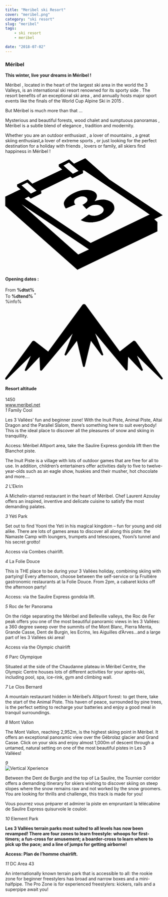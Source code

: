 ```yaml
---
title: "Meribel ski Resort"
cover: "meribel.png"
category: "ski resort"
slug: "meribel"
tags:
    - ski resort
    - meribel

date: "2018-07-02"
---
```


<div class="edito-wrapper station"><div class="banner-station">
<div class="banner-station-logo">
   <imgtest data="meribel.png" directory="post" alt="Méribel"></imgtest>
</div>
</div>
<h3 class="main-title-1 h-margin-bottom-0">Méribel</h1>
<div class="rich-text">
   <p><strong>This winter, live your dreams in Méribel !</strong></p>
<p>Méribel , located in the heart of the largest ski area in the world the 3 Valleys, is an international ski resort renowned for its sporty side . The resort benefits of an exceptional ski area , and annually hosts major sport events like the finals of the World Cup Alpine Ski in 2015 .</p>
<p>But Méribel is much more than that ...</p>
<p>Mysterious and beautiful forests, wood chalet and sumptuous panoramas , Méribel is a subtle blend of elegance , tradition and modernity.</p>
<p>Whether you are an outdoor enthusiast , a lover of mountains , a great skiing enthusiast,a lover of extreme sports , or just looking for the perfect destination for a holiday with friends , lovers or family, all skiers find happiness in Méribel !</p>
</div>
<div class="grid center">
   <div class="col-6">
   <i class="icon icon-date icon-55">
  <svg xmlns="http://www.w3.org/2000/svg" viewBox="0 0 55.9 39.6"><path d="M37.6 15.5c-.7-.5-1.6-.8-2.6-.9-1.1 0-2.2.2-3.3.6 1.1-1.4 1.1-2.4.1-3.2-.7-.5-1.7-.8-3.1-.8-1.6 0-3.3.5-4.9 1.4-.9.5-1.7 1.1-2.2 1.7-.5.6-.8 1.2-.8 1.7s.2 1.1.7 1.8l3.4-1.4c-.4-.4-.5-.8-.4-1.3.1-.4.5-.8 1.1-1.1.6-.3 1.1-.5 1.7-.5.6 0 1 .1 1.4.4.4.3.6.7.4 1.2-.2.5-.8.9-1.7 1.4l1.4 1.5c.5-.4.9-.7 1.4-1 .6-.4 1.3-.5 2.1-.5s1.4.2 1.9.6c.6.4.8.9.7 1.4-.1.5-.5 1-1.2 1.3-.6.4-1.3.5-2 .6-.7 0-1.4-.1-2-.5l-2.9 2c1.1.6 2.5.9 4.1.8 1.6-.1 3.2-.6 4.7-1.5 1.6-.9 2.7-1.9 3.1-3.1.1-.9-.1-1.9-1.1-2.6z"></path><path d="M52.9 21.6l3-1.4-19-12.7L28.4 0l-4 1.9L22.7.4 19 2.2v.7L20.2 4 9.6 9 8 7.5 4.2 9.3v.7l1.2 1L0 13.6v3.3l25.6 22.6L54 25.9v-3.3l-1.1-1zM22.6 1.5l.9.8L26 4.5l-2 1-2.4-2.1-.9-.8 1.9-1.1zM7.8 8.6l.9.8 2.4 2.1-2 1-2.4-2.1-.9-.8 2-1zm18.1 25.5L5.8 16.3l23.9 16-3.8 1.8zM51.1 20L30.3 30 6.9 14.3l1.4-.7.7.7 3.8-1.8v-.7l-.2-.2 10.5-5.1.7.6 3.8-1.8v-.7l-.2-.2.6-.1 21.6 14.5 1.7 1.2h-.2z"></path></svg>   </i>
   <h4 class="main-title-3 h-uppercase center h-fz-16">Opening dates :</h4>
   <div class="opening-dates">
                     From <strong>%dtst%</strong> <br/>
                     To <strong>%dtend%</strong> <sup className="blue">*</sup>
     </div>
     %info%
   </div>
   <div class="col-6">
   <i class="icon icon-mountain icon-55">
  <svg xmlns="http://www.w3.org/2000/svg" viewBox="0 0 85.1 40.7"><path d="M23.2 25.6L41.7.4c.2-.3.5-.4.9-.4.3 0 .6.1.8.4l18.5 25.1L69 20c.2-.2.5-.3.8-.2.3 0 .5.2.7.4L85 39.8c.2.2.1.5-.1.7-.2.2-.5.2-.7 0l-13-12.7 3.1 7.5c.1.2 0 .5-.2.6-.2.1-.5.1-.7-.1l-7-7.4-.3 6.9c0 .2-.1.4-.4.5-.2.1-.4 0-.6-.2L48.6 15.8 52.9 27c.1.2 0 .5-.2.6-.2.1-.5.1-.7-.1l-5.7-7.7L43 33.5c-.1.2-.3.4-.5.4s-.4-.2-.5-.4l-3.3-13.7-5.7 7.7c-.2.2-.4.3-.7.1-.2-.1-.3-.4-.2-.6l4.3-11.1-16.6 19.8c-.1.2-.4.2-.6.2-.2-.1-.3-.2-.4-.5l-.3-6.9-7 7.4c-.2.2-.5.2-.7.1-.2-.1-.3-.4-.2-.6l3.2-7.5-13 12.7c-.2.2-.5.2-.7 0-.2-.2-.2-.5-.1-.7l14.5-19.7c.2-.2.4-.4.7-.4.3 0 .6 0 .8.2l7.2 5.6z"></path></svg>   </i>
   <h4 class="main-title-3 h-uppercase center h-fz-16">Resort altitude</h4>
   1450
   </div>
</div>
<a rel="nofollow" href="http://www.meribel.net" class="btn btn-blue" target="_blank">www.meribel.net</a>

<div class="poi-anchor-title" id="marker_10">
<em>1</em> Family Cool
</div>
<div class="o-actu fullWidth">
   <div class="grid-noGutter-equalHeight_sm-1">
 <div class="col">
<imgtest data="meribel-familycool.jpg" directory="post" alt="Family Cool"></imgtest>
 </div>
   <div class="col">
<div class="pl2 rich-text">
   <p>Les 3 Vallées’ fun and beginner zone! With the Inuit Piste, Animal Piste, Altai Dragon and the Parallel Slalom, there’s something here to suit everybody! This is the ideal place to discover all the pleasures of snow and skiing in tranquillity.</p>

<p>Access: Méribel Altiport area, take the Saulire Express gondola lift then the Blanchot piste.</p>
</div>
</div>
</div>
</div>

 <div class="o-actu fullWidth">
 <div class="grid-noGutter-equalHeight-reverse_sm-1">
<div class="col">
<imgtest data="meribel-lesinuits.jpg" directory="post" alt=""></imgtest>
</div>
<div class="col">
   <div class="pl2 rich-text">
   <p>The Inuit Piste is a village with lots of outdoor games that are free for all to use. In addition, children’s entertainers offer activities daily to five to twelve-year-olds such as an eagle show, huskies and their musher, hot chocolate and more….</p>
   </div>
</div>
   </div>
   </div>
<div class="poi-anchor-title" id="marker_19">
<em>2</em> L'Ekrin
</div>

<div class="o-actu fullWidth">
   <div class="grid-noGutter-equalHeight_sm-1">
 <div class="col">
<imgtest data="meribel-lekrin.jpg" directory="post" alt="L'Ekrin"></imgtest>
 </div>
   <div class="col">
<div class="pl2 rich-text">
   <p>A Michelin-starred restaurant in the heart of Méribel. Chef Laurent Azoulay offers an inspired, inventive and delicate cuisine to satisfy the most demanding palates.</p>
</div>
</div>
</div>
</div>

<div class="poi-anchor-title" id="marker_20">
<em>3</em> Yéti Park
</div>
<div class="o-actu fullWidth">
   <div class="grid-noGutter-equalHeight_sm-1">
 <div class="col">
<imgtest data="meribel-yp.jpg" directory="post" alt="Yéti Park"></imgtest>
 </div>
   <div class="col">
<div class="pl2 rich-text">
   <p>Set out to find Yooni the Yeti in his magical kingdom – fun for young and old alike. There are lots of games areas to discover all along this piste: the Namaste Camp with loungers, trumpets and telescopes, Yooni’s tunnel and his secret grotto!</p>

<p>Access via Combes chairlift.</p>
</div>
</div>
</div>
</div>

<div class="poi-anchor-title" id="marker_21">
<em>4</em> La Folie Douce
</div>

<div class="o-actu fullWidth">
   <div class="grid-noGutter-equalHeight_sm-1">
 <div class="col">
<imgtest data="meribel-fd.jpg" directory="post" alt="La Folie Douce"></imgtest>
 </div>
   <div class="col">
<div class="pl2 rich-text">
   <p>This is THE place to be during your 3 Vallées holiday, combining skiing with partying! Every afternoon, choose between the self-service or la Fruitière gastronomic restaurants at la Folie Douce. From 2pm, a cabaret kicks off the afternoon party!</p>
<p>Access: via the Saulire Express gondola lift.</p>
</div>
</div>
</div>
</div>

<div class="poi-anchor-title" id="marker_22">
<em>5</em> Roc de fer Panorama
</div>

<div class="o-actu fullWidth">
   <div class="grid-noGutter-equalHeight_sm-1">
 <div class="col">
<imgtest data="meribel-roc.jpg" directory="post" alt="Roc de fer Panorama"></imgtest>
 </div>
   <div class="col">
<div class="pl2 rich-text">
   <p>On the ridge separating the Méribel and Belleville valleys, the Roc de Fer peak offers you one of the most beautiful panoramic views in les 3 Vallées: a 360 degree sweep over the summits of the Mont Blanc, Pierra Menta, Grande Casse, Dent de Burgin, les Ecrins, les Aiguilles d’Arves…and a large part of les 3 Vallées ski area!</p>

<p>Access via the Olympic chairlift</p>
</div>
</div>
</div>
</div>

<div class="poi-anchor-title" id="marker_23">
<em>6</em> Parc Olympique
</div>

<div class="o-actu fullWidth">
   <div class="grid-noGutter-equalHeight_sm-1">
 <div class="col">
<imgtest data="meribel-parco.jpg" directory="post" alt="Parc Olympique"></imgtest>
 </div>
   <div class="col">
<div class="pl2 rich-text">
   <p>Situated at the side of the Chaudanne plateau in Méribel Centre, the Olympic Centre houses lots of different activities for your après-ski, including pool, spa, ice-rink, gym and climbing wall.</p>
</div>
</div>
</div>
</div>

<div class="poi-anchor-title" id="marker_24">
<em>7</em> Le Clos Bernard
</div>

<div class="o-actu fullWidth">
   <div class="grid-noGutter-equalHeight_sm-1">
 <div class="col">
<imgtest data="meribel-cb.jpg" directory="post" alt="Le Clos Bernard"></imgtest>
 </div>
   <div class="col">
<div class="pl2 rich-text">
   <p>A mountain restaurant hidden in Méribel’s Altiport forest: to get there, take the start of the Animal Piste. This haven of peace, surrounded by pine trees, is the perfect setting to recharge your batteries and enjoy a good meal in tranquil surroundings.</p>
</div>
</div>
</div>
</div>

<div class="poi-anchor-title" id="marker_25">
<em>8</em> Mont Vallon
</div>
<div class="o-actu fullWidth">
   <div class="grid-noGutter-equalHeight_sm-1">
 <div class="col">
<imgtest data="meribel-mv.jpg" directory="post" alt="Mont Vallon"></imgtest>
 </div>
   <div class="col">
<div class="pl2 rich-text">
   <p>The Mont Vallon, reaching 2,952m, is the highest skiing point in Méribel. It offers an exceptional panoramic view over the Gébrolaz glacier and Grand Casse. Click on your skis and enjoy almost 1,000m of descent through a untamed, natural setting on one of the most beautiful pistes in Les 3 Vallées!</p>
</div>
</div>
</div>
</div>

<div class="poi-anchor-title" id="marker_26">
<em>9</em> 
</div>

<div class="grid-noGutter-equalHeight_sm-1">
  <div class="col">
 <img src="assets/resortfiles/meribel-db.jpg"
 alt="Vertical Xperience">
  </div>
  <div class="col">
 <div class="pl2 rich-text">
<p>Between the Dent de Burgin and the top of La Saulire, the Tournier corridor offers a demanding itinerary for skiers wishing to discover skiing on steep slopes where the snow remains raw and not worked by the snow groomers. You are looking for thrills and challenge, this track is made for you!</p>
<p>Vous pourrez vous préparer et admirer la piste en empruntant la télécabine de Saulire Express quisurvole le couloir.</p>
 </div>
  </div>
<div class="poi-anchor-title" id="marker_27">
<em>10</em> Element Park
</div>

<div class="o-actu fullWidth">
   <div class="grid-noGutter-equalHeight_sm-1">
 <div class="col">
<imgtest data="meribel-ep.jpg" directory="post" alt="Element Park"></imgtest>
 </div>
   <div class="col">
<div class="pl2 rich-text">
   <p><strong>Les 3 Vallées terrain parks most suited to all levels has now been revamped! There are four zones to learn freestyle: whoops for first-timers; a fun-cross for amusement; a boarder-cross to learn where to pick up the pace; and a line of jumps for getting airborne!</strong></p>

<p><strong>Access: Plan de l’homme chairlift.</strong></p>
</div>
</div>
</div>
</div>

<div class="poi-anchor-title" id="marker_28">
<em>11</em> DC Area 43
</div>

<div class="o-actu fullWidth">
   <div class="grid-noGutter-equalHeight_sm-1">
 <div class="col">
<imgtest data="meribel-da.jpg" directory="post" alt="DC Area 43"></imgtest>
 </div>
   <div class="col">
<div class="pl2 rich-text">
   <p>An internationally known terrain park that is accessible to all: the rookie zone for beginner freestylers has broad and narrow boxes and a mini-halfpipe. The Pro Zone is for experienced freestylers: kickers, rails and a superpipe await you!</p>
</div>
</div>
</div>
</div>
</div>
</div>